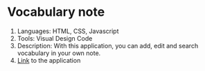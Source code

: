 # Vocabulary note

1. Languages: HTML, CSS, Javascript
2. Tools: Visual Design Code
3. Description: With this application, you can add, edit and search vocabulary in your own note.
4. <a href="https://hsh803.github.io/vocabulary-note-js">Link</a> to the application



